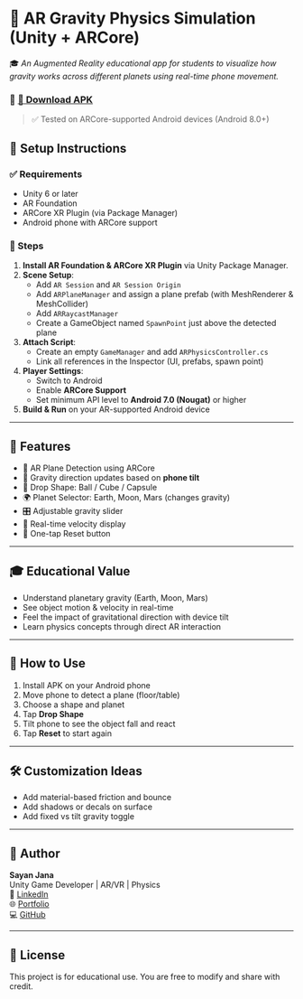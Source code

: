 # 🌌 AR Gravity Physics Simulation (Unity + ARCore)

🎓 *An Augmented Reality educational app for students to visualize how gravity works across different planets using real-time phone movement.*

### 📲 [🔗 Download APK](https://drive.google.com/uc?export=download&id=1mbPREk_IDP81C9fUK3LLvVWVasRkHLNc)

> ✅ Tested on ARCore-supported Android devices (Android 8.0+)

## 🔧 Setup Instructions

### ✅ Requirements
- Unity 6 or later
- AR Foundation
- ARCore XR Plugin (via Package Manager)
- Android phone with ARCore support

### 🔨 Steps
1. **Install AR Foundation & ARCore XR Plugin** via Unity Package Manager.
2. **Scene Setup**:
   - Add `AR Session` and `AR Session Origin`
   - Add `ARPlaneManager` and assign a plane prefab (with MeshRenderer & MeshCollider)
   - Add `ARRaycastManager`
   - Create a GameObject named `SpawnPoint` just above the detected plane
3. **Attach Script**:
   - Create an empty `GameManager` and add `ARPhysicsController.cs`
   - Link all references in the Inspector (UI, prefabs, spawn point)
4. **Player Settings**:
   - Switch to Android
   - Enable **ARCore Support**
   - Set minimum API level to **Android 7.0 (Nougat)** or higher
5. **Build & Run** on your AR-supported Android device

---

## 🎯 Features

- 📱 AR Plane Detection using ARCore
- 🧲 Gravity direction updates based on **phone tilt**
- 🔻 Drop Shape: Ball / Cube / Capsule
- 🌍 Planet Selector: Earth, Moon, Mars (changes gravity)
- 🎛 Adjustable gravity slider
- 🧪 Real-time velocity display
- 🔁 One-tap Reset button

---

## 🎓 Educational Value

- Understand planetary gravity (Earth, Moon, Mars)
- See object motion & velocity in real-time
- Feel the impact of gravitational direction with device tilt
- Learn physics concepts through direct AR interaction

---

## 🧪 How to Use

1. Install APK on your Android phone
2. Move phone to detect a plane (floor/table)
3. Choose a shape and planet
4. Tap **Drop Shape**
5. Tilt phone to see the object fall and react
6. Tap **Reset** to start again

---

## 🛠️ Customization Ideas

- Add material-based friction and bounce
- Add shadows or decals on surface
- Add fixed vs tilt gravity toggle

---

## 👤 Author

**Sayan Jana**  
Unity Game Developer | AR/VR | Physics  
🔗 [LinkedIn](https://www.linkedin.com/in/sayanforsayan)  
🌐 [Portfolio](https://www.sayanforsayan.com)  
💻 [GitHub](https://github.com/sayanforsayan)

---

## 📘 License

This project is for educational use. You are free to modify and share with credit.
